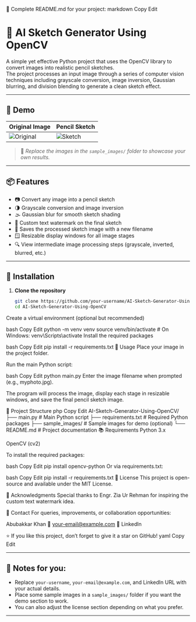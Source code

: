 📄 Complete README.md for your project:
markdown
Copy
Edit
# 🎨 AI Sketch Generator Using OpenCV

A simple yet effective Python project that uses the OpenCV library to convert images into realistic pencil sketches.  
The project processes an input image through a series of computer vision techniques including grayscale conversion, image inversion, Gaussian blurring, and division blending to generate a clean sketch effect.

---

## 📸 Demo

| Original Image | Pencil Sketch |
|:--------------|:--------------|
| ![Original](sample_images/original.jpg) | ![Sketch](sample_images/sketch.jpg) |

> 📌 *Replace the images in the `sample_images/` folder to showcase your own results.*

---

## 📦 Features

- 📷 Convert any image into a pencil sketch
- 🌗 Grayscale conversion and image inversion
- 🌫️ Gaussian blur for smooth sketch shading
- 📝 Custom text watermark on the final sketch
- 💾 Saves the processed sketch image with a new filename
- 🪟 Resizable display windows for all image stages
- 🔍 View intermediate image processing steps (grayscale, inverted, blurred, etc.)

---

## 🚀 Installation

1. **Clone the repository**
   ```bash
   git clone https://github.com/your-username/AI-Sketch-Generator-Using-OpenCV.git
   cd AI-Sketch-Generator-Using-OpenCV
Create a virtual environment (optional but recommended)

bash
Copy
Edit
python -m venv venv
source venv/bin/activate  # On Windows: venv\Scripts\activate
Install the required packages

bash
Copy
Edit
pip install -r requirements.txt
📝 Usage
Place your image in the project folder.

Run the main Python script:

bash
Copy
Edit
python main.py
Enter the image filename when prompted (e.g., myphoto.jpg).

The program will process the image, display each stage in resizable windows, and save the final pencil sketch image.

📂 Project Structure
php
Copy
Edit
AI-Sketch-Generator-Using-OpenCV/
├── main.py                  # Main Python script
├── requirements.txt         # Required Python packages
├── sample_images/           # Sample images for demo (optional)
└── README.md                # Project documentation
📚 Requirements
Python 3.x

OpenCV (cv2)

To install the required packages:

bash
Copy
Edit
pip install opencv-python
Or via requirements.txt:

bash
Copy
Edit
pip install -r requirements.txt
📄 License
This project is open-source and available under the MIT License.

🙌 Acknowledgments
Special thanks to Engr. Zia Ur Rehman for inspiring the custom text watermark idea.

📧 Contact
For queries, improvements, or collaboration opportunities:

Abubakkar Khan
📧 your-email@example.com
🔗 LinkedIn

⭐️ If you like this project, don’t forget to give it a star on GitHub!
yaml
Copy
Edit

---

## 📌 Notes for you:
- Replace `your-username`, `your-email@example.com`, and LinkedIn URL with your actual details.
- Place some sample images in a `sample_images/` folder if you want the demo section to work.
- You can also adjust the license section depending on what you prefer.

---
